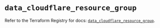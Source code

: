 # `data_cloudflare_resource_group`

Refer to the Terraform Registry for docs: [`data_cloudflare_resource_group`](https://registry.terraform.io/providers/cloudflare/cloudflare/5.10.1/docs/data-sources/resource_group).
